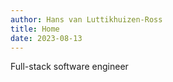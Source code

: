 ```yaml
---
author: Hans van Luttikhuizen-Ross
title: Home
date: 2023-08-13
---
```


Full-stack software engineer